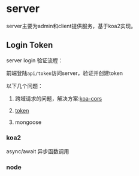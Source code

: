 # server

server主要为admin和client提供服务，基于koa2实现。

## Login Token

server login 验证流程：

前端登陆`api/token`访问server，验证并创建token

以下几个问题：

1. 跨域请求的问题，解决方案:[koa-cors](https://github.com/evert0n/koa-cors)

2. [token](https://github.com/auth0/node-jsonwebtoken)

3. mongoose

### koa2

async/await 异步函数调用


### node

